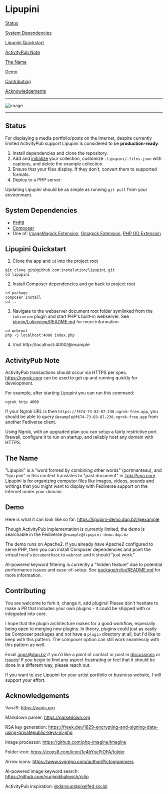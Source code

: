# Lipupini

[Status](#status)

[System Dependencies](#system-dependencies)

[Lipupini Quickstart](#lipupini-quickstart)

[ActivityPub Note](#activitypub-note)

[The Name](#the-name)

[Demo](#demo)

[Contributing](#contributing)

[Acknowledgements](#acknowledgements)

---

![image](https://github.com/instalution/lipupini/assets/108841276/843f8a31-0d6c-42d2-a366-c355b03986a6)

---

## Status

For displaying a media portfolio/posts on the Internet, despite currently limited ActivityPub support Lipupini is considered to be **production-ready**.

1) Install dependencies and clone the repository.
2) Add and [initialize](collection/README.md) your collection, customize `.lipupini/.files.json` with captions, and delete the example collection.
3) Ensure that your files display. If they don't, convert them to supported formats.
4) Deploy to a PHP server.

Updating Lipupini should be as simple as running `git pull` from your environment.

## System Dependencies

- [PHP8](https://www.php.net/manual/en/install.php)
- [Composer](https://getcomposer.org/)
- One of: [ImageMagick Extension](https://www.php.net/manual/en/book.imagick.php), [Gmagick Extension](https://www.php.net/manual/en/book.gmagick.php), [PHP GD Extension](https://www.php.net/manual/en/book.image.php)

## Lipupini Quickstart

1) Clone the app and `cd` into the project root

```shell
git clone git@github.com:instalution/lipupini.git
cd lipupini
```

2) Install Composer dependencies and go back to project root

```shell
cd package
composer install
cd ..
```

3. Navigate to the webserver document root folder symlinked from the `Lukinview` plugin and start PHP's built-in webserver. See [plugin/Lukinview/README.md](plugin/Lukinview/README.md) for more information

```shell
cd webroot
php -S localhost:4000 index.php
```

4. Visit http://localhost:4000/@example

## ActivityPub Note

ActivityPub transactions should occur via HTTPS per spec. https://ngrok.com can be used to get up and running quickly for development.

For example, after starting Lipupini you can run this command:

```shell
ngrok http 4000
```

If your Ngrok URL is then `https://f674-73-83-87-238.ngrok-free.app`, you should be able to query `@example@f674-73-83-87-238.ngrok-free.app` from another Fediverse client.

Using Ngrok, with an upgraded plan you can setup a fairly restrictive port firewall, configure it to run on startup, and reliably host any domain with HTTPS.

## The Name

"Lipupini" is a "word formed by combining other words" (portmanteau), and "lipu pini" in this context translates to "past document" in [Toki Pona core](https://zrajm.github.io/toki-pona-syllabics/dictionary/). Lipupini is for organizing computer files like images, videos, sounds and writings that you might want to display with Fediverse support on the Internet under your domain.

## Demo

Here is what it can look like so far: https://lipupini-demo.dup.bz/@example

Though ActivityPub implementation is currently limited, the demo is searchable in the Fediverse `@example@lipupini-demo.dup.bz`

The demo runs on Apache2. If you already have Apache2 configured to serve PHP, then you can install Composer dependencies and point the virtual host's `DocumentRoot` to `webroot` and it should "just work."

AI-powered keyword filtering is currently a "hidden feature" due to potential performance issues and ease-of-setup. See [package/rclip/README.md](package/rclip/README.md) for more information.

## Contributing

You are welcome to fork it, change it, add plugins! Please don't hesitate to make a PR that includes your own plugins - it could be shipped with or integrated into core.

I hope that the plugin architecture makes for a good workflow, especially being open to merging new plugins. In theory, plugins could just as easily be Composer packages and not have a `plugin` directory at all, but I'd like to keep with this pattern. The composer option can still work seamlessly with this pattern as well.

Email apps@dup.bz if you'd like a point of contact or post in [discussions](https://github.com/instalution/lipupini/discussions) or [issues](https://github.com/instalution/lipupini/issues)! If you begin to find any aspect frustrating or feel that it should be done in a different way, please reach out.

If you want to use Lipupini for your artist portfolio or business website, I will support your effort.

## Acknowledgements

VanJS: https://vanjs.org

Markdown parser: https://parsedown.org

RSA key generation: https://freek.dev/1829-encrypting-and-signing-data-using-privatepublic-keys-in-php

Image processor: https://github.com/php-imagine/Imagine

Folder icon: https://icons8.com/icon/1e4bYxePiOFA/folder

Arrow icons: https://www.svgrepo.com/author/Pictogrammers

AI-powered image keyword search: https://github.com/yurijmikhalevich/rclip

ActivityPub inspiration: [@dansup@pixelfed.social](https://pixelfed.social/dansup)
